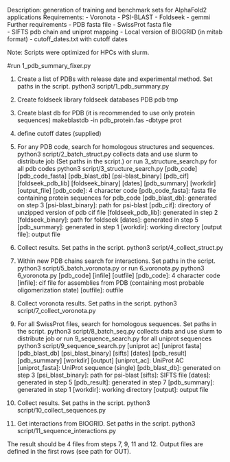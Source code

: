 Description: generation of training and benchmark sets for AlphaFold2 applications
Requirements: 
	- Voronota
	- PSI-BLAST
	- Foldseek 
	- gemmi
Further requirements
	- PDB fasta file
	- SwissProt fasta file	
	- SIFTS pdb chain and uniprot mapping
	- Local version of BIOGRID (in mitab format)
	- cutoff_dates.txt with cutoff dates

Note: Scripts were optimized for HPCs with slurm.



#run 1_pdb_summary_fixer.py 
1. Create a list of PDBs with release date and experimental method. Set paths in the script.
python3 script/1_pdb_summary.py

2. Create foldseek library
foldseek databases PDB pdb tmp

3. Create blast db for PDB (it is recommended to use only protein sequences)
makeblastdb -in pdb_protein.fas -dbtype prot

5. define cutoff dates (supplied)

6. For any PDB code, search for homologous structures and sequences.
python3 script/2_batch_struct.py collects data and use slurm to distribute job (Set paths in the script.)
or run 3_structure_search.py for all pdb codes
python3 script/3_structure_search.py [pdb_code] [pdb_code_fasta] [pdb_blast_db] [psi-blast_binary] [pdb_cif] [foldseek_pdb_lib] [foldseek_binary] [dates] [pdb_summary] [workdir] [output_file]
[pdb_code]: 4 character code
[pdb_code_fasta]: fasta file containing protein sequences for pdb_code
[pdb_blast_db]: generated on step 3
[psi-blast_binary]: path for psi-blast
[pdb_cif]: directory of unzipped version of pdb cif file
[foldseek_pdb_lib]: generated in step 2
[foldseek_binary]: path for foldseek
[dates]: generated in step 5
[pdb_summary]: generated in step 1
[workdir]: working directory
[output file]: output file

7. Collect results. Set paths in the script.
python3 script/4_collect_struct.py

8. Within new PDB chains search for interactions. Set paths in the script.
python3 script/5_batch_voronota.py
or run 6_voronota.py
python3 6_voronota.py [pdb_code] [infile] [outfile]
[pdb_code]: 4 character code
[infile]: cif file for assemblies from PDB (containing most probable oligomerization state)
[outfile]: outfile

9. Collect voronota results. Set paths in the script.
python3 script/7_collect_voronota.py

10. For all SwissProt files, search for homologous sequences. Set paths in the script.
python3 script/8_batch_seq.py collects data and use slurm to distribute job
or run 9_sequence_search.py for all uniprot sequences
python3 script/9_sequence_search.py [uniprot ac] [uniprot fasta] [pdb_blast_db] [psi_blast_binary] [sifts] [dates] [pdb_result] [pdb_summary] [workdir] [output]
[uniprot_ac]: UniProt AC
[uniprot_fasta]: UniProt sequence (single)
[pdb_blast_db]: generated on step 3
[psi_blast_binary]: path for psi-blast
[sifts]: SIFTS file
[dates]: generated in step 5
[pdb_result]: generated in step 7
[pdb_summary]: generated in step 1
[workdir]: working directory
[output]: output file

11. Collect results. Set paths in the script.
python3 script/10_collect_sequences.py

12. Get interactions from BIOGRID. Set paths in the script. 
python3 script/11_sequence_interactions.py


The result should be 4 files from steps 7, 9, 11 and 12. Output files are defined in the first rows (see path for OUT).
